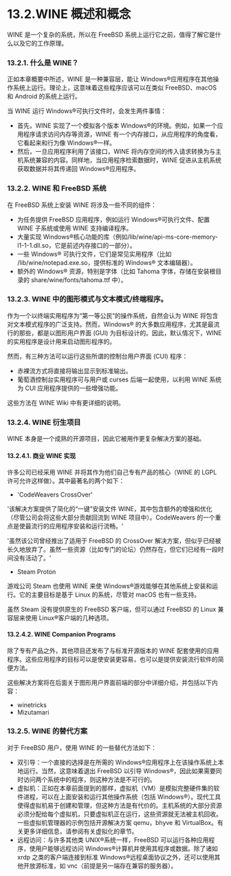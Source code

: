 # 13.2.WINE 概述和概念

WINE 是一个复杂的系统，所以在 FreeBSD 系统上运行它之前，值得了解它是什么以及它的工作原理。

### 13.2.1. 什么是 WINE？

正如本章概要中所述，WINE 是一种兼容层，能让 Windows®应用程序在其他操作系统上运行。理论上，这意味着这些程序应该可以在类似 FreeBSD、macOS 和 Android 的系统上运行。

当 WINE 运行 Windows®可执行文件时，会发生两件事情：

* 首先，WINE 实现了一个模拟各个版本 Windows®的环境。例如，如果一个应用程序请求访问内存等资源，WINE 有一个内存接口，从应用程序的角度看，它看起来和行为像 Windows®一样。
* 然后，一旦应用程序利用了该接口，WINE 将内存空间的传入请求转换为与主机系统兼容的内容。同样地，当应用程序检索数据时，WINE 促进从主机系统获取数据并将其传递回 Windows®应用程序。

### 13.2.2. WINE 和 FreeBSD 系统

在 FreeBSD 系统上安装 WINE 将涉及一些不同的组件：

* 为任务提供 FreeBSD 应用程序，例如运行 Windows®可执行文件、配置 WINE 子系统或使用 WINE 支持编译程序。
* 大量实现 Windows®核心功能的库（例如/lib/wine/api-ms-core-memory-l1-1-1.dll.so，它是前述内存接口的一部分）。
* 一些 Windows® 可执行文件，它们是常见实用程序（比如 /lib/wine/notepad.exe.so，提供标准的 Windows® 文本编辑器）。
* 额外的 Windows® 资源，特别是字体（比如 Tahoma 字体，存储在安装根目录的 share/wine/fonts/tahoma.ttf 中）。

### 13.2.3. WINE 中的图形模式与文本模式/终端程序。

作为一个以终端实用程序为“第一等公民”的操作系统，自然会认为 WINE 将包含对文本模式程序的广泛支持。然而，Windows® 的大多数应用程序，尤其是最流行的那些，都是以图形用户界面 (GUI) 为目标设计的。因此，默认情况下，WINE 的实用程序是设计用来启动图形程序的。

然而，有三种方法可以运行这些所谓的控制台用户界面 (CUI) 程序：

* 赤裸流方式将直接将输出显示到标准输出。
* 葡萄酒控制台实用程序可与用户或 curses 后端一起使用，以利用 WINE 系统为 CUI 应用程序提供的一些增强功能。

这些方法在 WINE Wiki 中有更详细的说明。

### 13.2.4. WINE 衍生项目

WINE 本身是一个成熟的开源项目，因此它被用作更复杂解决方案的基础。

#### 13.2.4.1. 商业 WINE 实现

许多公司已经采用 WINE 并将其作为他们自己专有产品的核心（WINE 的 LGPL 许可允许这样做）。其中最著名的两个如下：

* 'CodeWeavers CrossOver'

'该解决方案提供了简化的“一键”安装文件 WINE，其中包含额外的增强和优化（尽管公司会将这些大部分贡献回流到 WINE 项目中）。CodeWeavers 的一个重点是使最流行的应用程序安装和运行流畅。'

'虽然该公司曾经推出了适用于 FreeBSD 的 CrossOver 解决方案，但似乎已经被长久地放弃了。虽然一些资源（比如专门的论坛）仍然存在，但它们已经有一段时间没有活动了。'

* Steam Proton

游戏公司 Steam 也使用 WINE 来使 Windows®游戏能够在其他系统上安装和运行。它的主要目标是基于 Linux 的系统，尽管对 macOS 也有一些支持。

虽然 Steam 没有提供原生的 FreeBSD 客户端，但可以通过 FreeBSD 的 Linux 兼容层来使用 Linux®客户端的几种选项。

#### 13.2.4.2. WINE Companion Programs

除了专有产品之外，其他项目还发布了与标准开源版本的 WINE 配套使用的应用程序。这些应用程序的目标可以是使安装更容易，也可以是提供安装流行软件的简便方法。

这些解决方案将在后面关于图形用户界面前端的部分中详细介绍，并包括以下内容：

* winetricks
* Mizutamari

### 13.2.5. WINE 的替代方案

对于 FreeBSD 用户，使用 WINE 的一些替代方法如下：

* 双引导：一个直接的选择是在所需的 Windows®应用程序上在该操作系统上本地运行。当然，这意味着退出 FreeBSD 以引导 Windows®，因此如果需要同时访问两个系统中的程序，则这种方法是不可行的。
* 虚拟机：正如在本章前面提到的那样，虚拟机（VM）是模拟完整硬件集的软件进程，可以在上面安装和运行其他操作系统（包括 Windows®）。现代工具使得虚拟机易于创建和管理，但这种方法是有代价的。主机系统的大部分资源必须分配给每个虚拟机，只要虚拟机正在运行，这些资源就无法被主机回收。一些虚拟机管理器的示例包括开源解决方案 qemu，bhyve 和 VirtualBox。有关更多详细信息，请参阅有关虚拟化的章节。
* 远程访问：与许多其他类 UNIX®系统一样，FreeBSD 可以运行各种应用程序，使用户能够远程访问 Windows®计算机并使用其程序或数据。除了诸如 xrdp 之类的客户端连接到标准 Windows®远程桌面协议之外，还可以使用其他开放源标准，如 vnc（前提是另一端存在兼容的服务器）。
